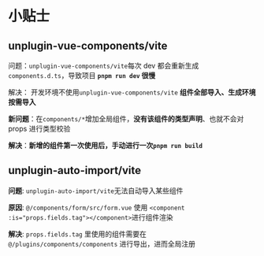 # 小贴士

## unplugin-vue-components/vite

问题：`unplugin-vue-components/vite`每次 dev 都会重新生成`components.d.ts`，导致项目 **`pnpm run dev` 很慢**

解决： 开发环境不使用`unplugin-vue-components/vite` **组件全部导入、生成环境按需导入**

**新问题**：在`components/*`增加全局组件，**没有该组件的类型声明**、也就不会对 props 进行类型校验

**解决**：**新增的组件第一次使用后，手动进行一次`pnpm run build`**

## unplugin-auto-import/vite

**问题**: `unplugin-auto-import/vite`无法自动导入某些组件

**原因**: `@/components/form/src/form.vue` 使用 `<component :is="props.fields.tag"></component>`进行组件渲染

**解决**: `props.fields.tag` 里使用的组件需要在 `@/plugins/components/components` 进行导出，进而全局注册
